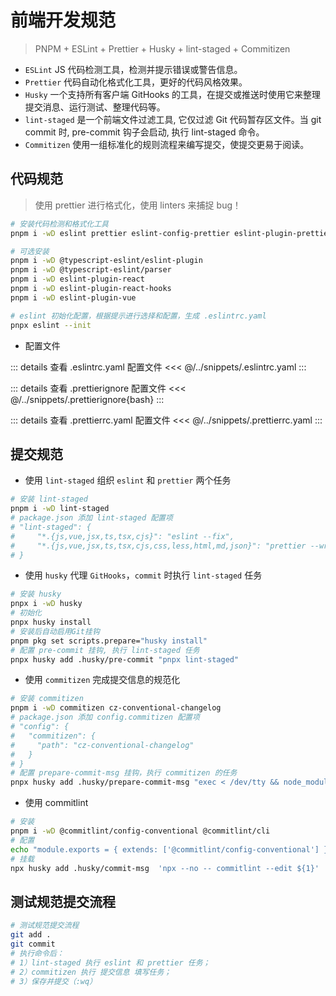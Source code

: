 # 前端开发规范

> PNPM + ESLint + Prettier + Husky + lint-staged + Commitizen

-   `ESLint` JS 代码检测工具，检测并提示错误或警告信息。
-   `Prettier` 代码自动化格式化工具，更好的代码风格效果。
-   `Husky` 一个支持所有客户端 GitHooks 的工具，在提交或推送时使用它来整理提交消息、运行测试、整理代码等。
-   `lint-staged` 是一个前端文件过滤工具, 它仅过滤 Git 代码暂存区文件。当 git commit 时, pre-commit 钩子会启动, 执行 lint-staged 命令。
-   `Commitizen` 使用一组标准化的规则流程来编写提交，使提交更易于阅读。

## 代码规范

> 使用 prettier 进行格式化，使用 linters 来捕捉 bug！

```bash
# 安装代码检测和格式化工具
pnpm i -wD eslint prettier eslint-config-prettier eslint-plugin-prettier

# 可选安装
pnpm i -wD @typescript-eslint/eslint-plugin
pnpm i -wD @typescript-eslint/parser
pnpm i -wD eslint-plugin-react
pnpm i -wD eslint-plugin-react-hooks
pnpm i -wD eslint-plugin-vue

# eslint 初始化配置，根据提示进行选择和配置，生成 .eslintrc.yaml
pnpx eslint --init
```

-   配置文件

::: details 查看 .eslintrc.yaml 配置文件
<<< @/../snippets/.eslintrc.yaml
:::

::: details 查看 .prettierignore 配置文件
<<< @/../snippets/.prettierignore{bash}
:::

::: details 查看 .prettierrc.yaml 配置文件
<<< @/../snippets/.prettierrc.yaml
:::

## 提交规范

-   使用 `lint-staged` 组织 `eslint` 和 `prettier` 两个任务

```bash
# 安装 lint-staged
pnpm i -wD lint-staged
# package.json 添加 lint-staged 配置项
# "lint-staged": {
#     "*.{js,vue,jsx,ts,tsx,cjs}": "eslint --fix",
#     "*.{js,vue,jsx,ts,tsx,cjs,css,less,html,md,json}": "prettier --write"
# }

```

-   使用 `husky` 代理 `GitHooks`，`commit` 时执行 `lint-staged` 任务

```bash
# 安装 husky
pnpx i -wD husky
# 初始化
pnpx husky install
# 安装后自动启用Git挂钩
pnpm pkg set scripts.prepare="husky install"
# 配置 pre-commit 挂钩, 执行 lint-staged 任务
pnpx husky add .husky/pre-commit "pnpx lint-staged"
```

-   使用 `commitizen` 完成提交信息的规范化

```bash
# 安装 commitizen
pnpm i -wD commitizen cz-conventional-changelog
# package.json 添加 config.commitizen 配置项
# "config": {
#   "commitizen": {
#     "path": "cz-conventional-changelog"
#   }
# }
# 配置 prepare-commit-msg 挂钩，执行 commitizen 的任务
pnpx husky add .husky/prepare-commit-msg "exec < /dev/tty && node_modules/.bin/cz --hook || true"
```

-   使用 commitlint

```bash
# 安装
pnpm i -wD @commitlint/config-conventional @commitlint/cli
# 配置
echo "module.exports = { extends: ['@commitlint/config-conventional'] };" > commitlint.config.js
# 挂载
npx husky add .husky/commit-msg  'npx --no -- commitlint --edit ${1}'
```

## 测试规范提交流程

```bash
# 测试规范提交流程
git add .
git commit
# 执行命令后：
# 1）lint-staged 执行 eslint 和 prettier 任务；
# 2）commitizen 执行 提交信息 填写任务；
# 3）保存并提交（:wq）
```
